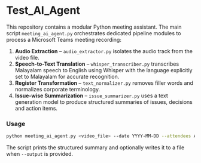 # Test_AI_Agent

This repository contains a modular Python meeting assistant. The main script
`meeting_ai_agent.py` orchestrates dedicated pipeline modules to process a
Microsoft Teams meeting recording:

1. **Audio Extraction** – `audio_extractor.py` isolates the audio track from the
   video file.
2. **Speech-to-Text Translation** – `whisper_transcriber.py` transcribes
   Malayalam speech to English using Whisper with the language explicitly set to
   Malayalam for accurate recognition.
3. **Register Transformation** – `text_normalizer.py` removes filler words and
   normalizes corporate terminology.
4. **Issue-wise Summarization** – `issue_summarizer.py` uses a text generation
   model to produce structured summaries of issues, decisions and action items.

### Usage

```bash
python meeting_ai_agent.py <video_file> --date YYYY-MM-DD --attendees Alice Bob --output summary.txt
```

The script prints the structured summary and optionally writes it to a file when
`--output` is provided.
